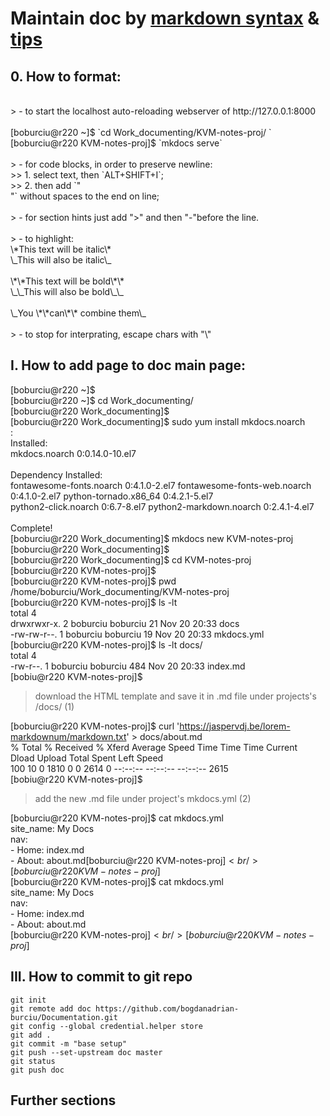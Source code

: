 # Maintain doc by [markdown syntax](https://www.markdownguide.org/basic-syntax/) & [tips](https://guides.github.com/features/mastering-markdown/)
 
## 0. How to format:
<br/>
 >  - to start the localhost auto-reloading webserver of http://127.0.0.1:8000<br/>
<br/>
[boburciu@r220 ~]$ `cd Work_documenting/KVM-notes-proj/ `  <br/>
[boburciu@r220 KVM-notes-proj]$ `mkdocs serve`<br/>
<br/>
 >  - for code blocks, in order to preserve newline: <br/>
  >>  1. select text, then `ALT+SHIFT+I`; <br/>
  >>  2. then add `"<br/>"` without spaces to the end on line;<br/>
<br/>
 >  - for section hints just add ">" and then "-"before the line.<br/>
<br/>
 >  - to highlight:<br/>
\*This text will be italic\*<br/>
\_This will also be italic\_<br/>
<br/>
\*\*This text will be bold\*\*<br/>
\_\_This will also be bold\_\_<br/>
<br/>
\_You \*\*can\*\* combine them\_<br/>
<br/>
 >  - to stop for interprating, escape chars with "\"

## I. How to add page to doc main page:

[boburciu@r220 ~]$ <br/>
[boburciu@r220 ~]$ cd Work_documenting/ <br/>
[boburciu@r220 Work_documenting]$ <br/>
[boburciu@r220 Work_documenting]$ sudo yum install mkdocs.noarch <br/>
: <br/>
Installed: <br/>
  mkdocs.noarch 0:0.14.0-10.el7 <br/>
 <br/>
Dependency Installed: <br/>
  fontawesome-fonts.noarch 0:4.1.0-2.el7 fontawesome-fonts-web.noarch 0:4.1.0-2.el7 python-tornado.x86_64 0:4.2.1-5.el7 <br/>
  python2-click.noarch 0:6.7-8.el7       python2-markdown.noarch 0:2.4.1-4.el7 <br/>
 <br/>
Complete! <br/>
[boburciu@r220 Work_documenting]$ mkdocs new KVM-notes-proj <br/>
[boburciu@r220 Work_documenting]$ <br/>
[boburciu@r220 Work_documenting]$ cd KVM-notes-proj <br/>
[boburciu@r220 KVM-notes-proj]$  <br/>
[boburciu@r220 KVM-notes-proj]$ pwd <br/>
/home/boburciu/Work_documenting/KVM-notes-proj <br/>
[boburciu@r220 KVM-notes-proj]$ ls -lt <br/>
total 4 <br/>
drwxrwxr-x. 2 boburciu boburciu 21 Nov 20 20:33 docs <br/>
-rw-rw-r--. 1 boburciu boburciu 19 Nov 20 20:33 mkdocs.yml <br/>
[boburciu@r220 KVM-notes-proj]$ ls -lt docs/ <br/>
total 4 <br/>
-rw-r--. 1 boburciu boburciu 484 Nov 20 20:33 index.md <br/>
[bobiu@r220 KVM-notes-proj]$ <br/>

 > download the HTML template and save it in .md file under projects's /docs/ (1)

[boburciu@r220 KVM-notes-proj]$ curl 'https://jaspervdj.be/lorem-markdownum/markdown.txt' > docs/about.md <br/>
  % Total    % Received % Xferd  Average Speed   Time    Time     Time  Current <br/>
                                 Dload  Upload   Total   Spent    Left  Speed <br/>
100 10    0  1810    0     0   2614      0 --:--:-- --:--:-- --:--:--  2615 <br/>
[bobiu@r220 KVM-notes-proj]$ <br/>

 > add the new .md file under project's mkdocs.yml (2)

[boburciu@r220 KVM-notes-proj]$ cat mkdocs.yml<br/>
site_name: My Docs<br/>
nav:<br/>
    - Home: index.md<br/>
    - About: about.md[boburciu@r220 KVM-notes-proj]$<br/>
[boburciu@r220 KVM-notes-proj]$<br/>
[boburciu@r220 KVM-notes-proj]$ cat mkdocs.yml<br/>
site_name: My Docs<br/>
nav:<br/>
    - Home: index.md<br/>
    - About: about.md<br/>
[boburciu@r220 KVM-notes-proj]$<br/>
[boburciu@r220 KVM-notes-proj]$<br/>

## III. How to commit to git repo

` git init ` <br/>
` git remote add doc https://github.com/bogdanadrian-burciu/Documentation.git ` <br/>
` git config --global credential.helper store ` <br/>
` git add . ` <br/>
` git commit -m "base setup"  ` <br/>
` git push --set-upstream doc master ` <br/>
` git status ` <br/>
` git push doc ` <br/>

## Further sections
